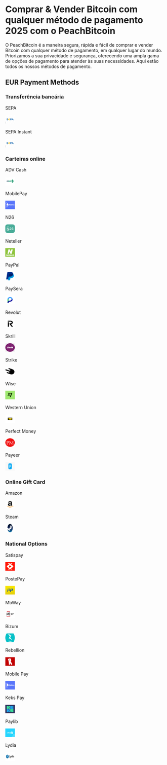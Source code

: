 <body class="payment-methods-page">

# Comprar & Vender Bitcoin com qualquer método de pagamento 2025 com o PeachBitcoin

O PeachBitcoin é a maneira segura, rápida e fácil de comprar e vender Bitcoin com qualquer método de pagamento, em qualquer lugar do mundo. Priorizamos a sua privacidade e segurança, oferecendo uma ampla gama de opções de pagamento para atender às suas necessidades. Aqui estão todos os nossos métodos de pagamento.

## EUR Payment Methods

### Transferência bancária

<div class="payment-grid">
    <div class="payment-grid-item">
        <p>SEPA</p> 
        <img src="/img/faq/logoimg/sepa.png" width="30px" height="27px" alt="Comprar bitcoin com SEPA, Vender bitcoin com SEPA">
    </div>
    <div class="payment-grid-item">
        <p>SEPA Instant</p> 
        <img src="/img/faq/logoimg/sepa.png" width="30px" height="27px" alt="Comprar bitcoin com SEPA Instant, Vender bitcoin com SEPA Instant">
    </div>
</div>

### Carteiras online

<div class="payment-grid">
    <div class="payment-grid-item">
        <p>ADV Cash</p> 
        <img src="/img/faq/logoimg/advcash.png" width="30px" height="27px" alt="Comprar bitcoin com ADV Cash, Vender bitcoin com ADV Cash">
    </div>
    <div class="payment-grid-item">
        <p>MobilePay</p> 
        <img src="/img/faq/logoimg/mobilepay.png" width="30px" height="27px" alt="Comprar bitcoin com MobilePay, Vender bitcoin com MobilePay">
    </div>
    <div class="payment-grid-item">
        <p>N26</p> 
        <img src="/img/faq/logoimg/n26.png" width="30px" height="27px" alt="Comprar bitcoin com N26, Vender bitcoin com N26">
    </div>
    <div class="payment-grid-item">
        <p>Neteller</p> 
        <img src="/img/faq/logoimg/neteller.png" width="30px" height="27px" alt="Comprar bitcoin com Neteller, Vender bitcoin com Neteller">
    </div>
    <div class="payment-grid-item">
        <p>PayPal</p> 
        <img src="/img/faq/logoimg/paypal.png" width="30px" height="27px" alt="Comprar bitcoin com PayPal, Vender bitcoin com PayPal">
    </div>
    <div class="payment-grid-item">
        <p>PaySera</p> 
        <img src="/img/faq/logoimg/paysera.png" width="30px" height="27px" alt="Comprar bitcoin com PaySera, Vender bitcoin com PaySera">
    </div>
    <div class="payment-grid-item">
        <p>Revolut</p> 
        <img src="/img/faq/logoimg/revolut.png" width="30px" height="27px" alt="Comprar bitcoin com Revolut, Vender bitcoin com Revolut">
    </div>
    <div class="payment-grid-item">
        <p>Skrill</p> 
        <img src="/img/faq/logoimg/skrill.png" width="30px" height="27px" alt="Comprar bitcoin com Skrill, Vender bitcoin com Skrill">
    </div>
    <div class="payment-grid-item">
        <p>Strike</p> 
        <img src="/img/faq/logoimg/strike.png" width="30px" height="27px" alt="Comprar bitcoin com Strike, Vender bitcoin com Strike">
    </div>
    <div class="payment-grid-item">
        <p>Wise</p> 
        <img src="/img/faq/logoimg/wise.png" width="30px" height="27px" alt="Comprar bitcoin com Wise, Vender bitcoin com Wise">
    </div>
    <div class="payment-grid-item">
        <p>Western Union</p> 
        <img src="/img/faq/logoimg/westernunion.png" width="30px" height="27px" alt="Comprar bitcoin com Western Union, Vender bitcoin com Western Union">
    </div>
    <div class="payment-grid-item">
        <p>Perfect Money</p> 
        <img src="/img/faq/logoimg/perfectmoney.png" width="30px" height="27px" alt="Comprar bitcoin com Perfect Money, Vender bitcoin com Perfect Money">
    </div>
    <div class="payment-grid-item">
        <p>Payeer</p> 
        <img src="/img/faq/logoimg/payeer.png" width="30px" height="27px" alt="Comprar bitcoin com Payeer, Vender bitcoin com Payeer">
    </div>
</div>

### Online Gift Card

<div class="payment-grid">
    <div class="payment-grid-item">
        <p>Amazon</p> 
        <img src="/img/faq/logoimg/amazon.png" width="30px" height="27px" alt="Comprar bitcoin com Amazon, Vender bitcoin com Amazon">
    </div>
    <div class="payment-grid-item">
        <p>Steam</p> 
        <img src="/img/faq/logoimg/steam.jpg" width="30px" height="27px" alt="Comprar bitcoin com Steam, Vender bitcoin com Steam">
    </div>
</div>

### National Options

<div class="payment-grid">
    <div class="payment-grid-item">
        <p>Satispay</p> 
        <img src="/img/faq/logoimg/satispay.png" width="30px" height="27px" alt="Comprar bitcoin com Satispay, Vender bitcoin com Satispay">
    </div>
    <div class="payment-grid-item">
        <p>PostePay</p> 
        <img src="/img/faq/logoimg/postepay.png" width="30px" height="27px" alt="Comprar bitcoin com PostePay, Vender bitcoin com PostePay">
    </div>
    <div class="payment-grid-item">
        <p>MbWay</p> 
        <img src="/img/faq/logoimg/mbway.png" width="30px" height="27px" alt="Comprar bitcoin com MbWay, Vender bitcoin com MbWay">
    </div>
    <div class="payment-grid-item">
        <p>Bizum</p> 
        <img src="/img/faq/logoimg/Bizium.png" width="30px" height="27px" alt="Comprar bitcoin com Bizum, Vender bitcoin com Bizum">
    </div>
    <div class="payment-grid-item">
        <p>Rebellion</p> 
        <img src="/img/faq/logoimg/rebellion.png" width="30px" height="27px" alt="Comprar bitcoin com Rebellion, Vender bitcoin com Rebellion">
    </div>
    <div class="payment-grid-item">
        <p>Mobile Pay</p> 
        <img src="/img/faq/logoimg/mobilepay.png" width="30px" height="27px" alt="Comprar bitcoin com Mobile Pay, Vender bitcoin com Mobile Pay">
    </div>
    <div class="payment-grid-item">
        <p>Keks Pay</p> 
        <img src="/img/faq/logoimg/keks.png" width="30px" height="27px" alt="Comprar bitcoin com Keks Pay, Vender bitcoin com Keks Pay">
    </div>
    <div class="payment-grid-item">
        <p>Paylib</p> 
        <img src="/img/faq/logoimg/paylib.png" width="30px" height="27px" alt="Comprar bitcoin com Paylib, Vender bitcoin com Paylib">
    </div>
    <div class="payment-grid-item">
        <p>Lydia</p> 
        <img src="/img/faq/logoimg/lydia.png" width="30px" height="27px" alt="Comprar bitcoin com Lydia, Vender bitcoin com Lydia">
    </div>
</div>

</body>
